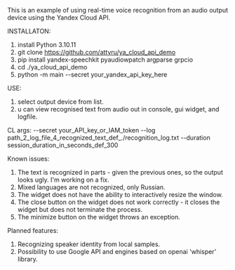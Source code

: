 This is an example of using real-time voice recognition from an audio output device using the Yandex Cloud API.

INSTALLATON:
1. install Python 3.10.11
2. git clone https://github.com/attyru/ya_cloud_api_demo
3. pip install yandex-speechkit pyaudiowpatch argparse grpcio
4. cd ./ya_cloud_api_demo
5. python -m main --secret your_yandex_api_key_here

USE:
1. select output device from list.
2. u can view recognised text from audio out in console, gui widget, and logfile.

CL args: --secret your_API_key_or_IAM_token --log path_2_log_file_4_recognized_text_def_./recognition_log.txt --duration session_duration_in_seconds_def_300

Known issues:
1. The text is recognized in parts - given the previous ones, so the output looks ugly. I'm working on a fix.
2. Mixed languages are not recognized, only Russian.
3. The widget does not have the ability to interactively resize the window.
4. The close button on the widget does not work correctly - it closes the widget but does not terminate the process.
5. The minimize button on the widget throws an exception.

Planned features: 
1. Recognizing speaker identity from local samples.
2. Possibility to use Google API and engines based on openai 'whisper' library.
